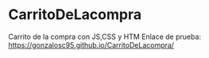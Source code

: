 # CarritoDeLacompra
Carrito de la compra con JS,CSS y HTM
Enlace de prueba: https://gonzalosc95.github.io/CarritoDeLacompra/
